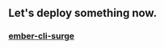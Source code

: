 ## Let&#39;s deploy something now.

### [ember-cli-surge](https://github.com/kiwiupover/ember-cli-surge)
